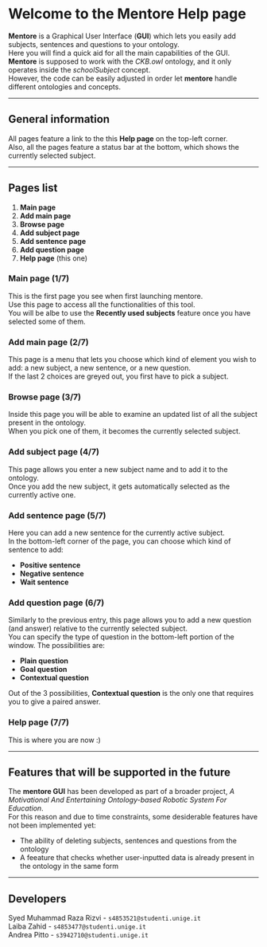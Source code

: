 # Welcome to the Mentore Help page

**Mentore** is a Graphical User Interface (**GUI**) which lets you easily add subjects, sentences and questions to your ontology.  
Here you will find a quick aid for all the main capabilities of the GUI.  
**Mentore** is supposed to work with the *CKB.owl* ontology, and it only operates inside the *schoolSubject* concept.  
However, the code can be easily adjusted in order let **mentore** handle different ontologies and concepts.

---

## General information

All pages feature a link to the this **Help page** on the top-left corner.  
Also, all the pages feature a status bar at the bottom, which shows the currently selected subject.

---

## Pages list

1. **Main page**
2. **Add main page**
3. **Browse page**
4. **Add subject page**
5. **Add sentence page**
6. **Add question page**
7. **Help page** (this one)

### Main page (1/7)

This is the first page you see when first launching mentore.  
Use this page to access all the functionalities of this tool.  
You will be albe to use the **Recently used subjects** feature once you have selected some of them.

### Add main page (2/7)

This page is a menu that lets you choose which kind of element you wish to add: a new subject, a new sentence, or a new question.  
If the last 2 choices are greyed out, you first have to pick a subject.

### Browse page (3/7)

Inside this page you will be able to examine an updated list of all the subject present in the ontology.  
When you pick one of them, it becomes the currently selected subject.

### Add subject page (4/7)

This page allows you enter a new subject name and to add it to the ontology.  
Once you add the new subject, it gets automatically selected as the currently active one.

### Add sentence page (5/7)

Here you can add a new sentence for the currently active subject.  
In the bottom-left corner of the page, you can choose which kind of sentence to add:

- **Positive sentence**
- **Negative sentence**
- **Wait sentence**

### Add question page (6/7)

Similarly to the previous entry, this page allows you to add a new question (and answer) relative to the currently selected subject.  
You can specify the type of question in the bottom-left portion of the window. The possibilities are:

- **Plain question**
- **Goal question**
- **Contextual question**

Out of the 3 possibilities, **Contextual question** is the only one that requires you to give a paired answer.

### Help page (7/7)

This is where you are now :)

---

## Features that will be supported in the future

The **mentore GUI** has been developed as part of a broader project, *A Motivational And Entertaining Ontology-based Robotic System For Education*.  
For this reason and due to time constraints, some desiderable features have not been implemented yet:

- The ability of deleting subjects, sentences and questions from the ontology
- A feeature that checks whether user-inputted data is already present in the ontology in the same form

---

## Developers

Syed Muhammad Raza Rizvi - `s4853521@studenti.unige.it`  
Laiba Zahid - `s4853477@studenti.unige.it`  
Andrea Pitto - `s3942710@studenti.unige.it`
